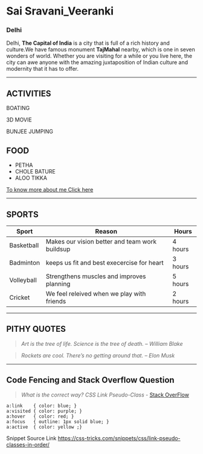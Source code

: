 # Sai Sravani_Veeranki
### Delhi

Delhi, **The Capital of India** is a city that is full of a rich history and culture.We have famous monument **TajMahal** nearby, which is one in seven wonders of world. Whether you are visiting for a while or you live here, the city can awe anyone with the amazing juxtaposition of Indian culture and modernity that it has to offer.

----------------
## ACTIVITIES
BOATING

3D MOVIE

BUNJEE JUMPING

## FOOD 
- PETHA 
- CHOLE BATURE
- ALOO TIKKA

[To know more about me Click here](MyStats.md)

----------------

## SPORTS

| Sport         | Reason                                          |  Hours       |
|---------------|-------------------------------------------------|--------------|
| Basketball    | Makes our vision better and team work buildsup  | 4 hours      |
| Badminton     | keeps us fit and best execercise for heart      | 3 hours      |
| Volleyball    | Strengthens muscles and improves planning       | 5 hours      |
| Cricket       | We feel releived when we play with friends      | 2 hours      |

----------------
## PITHY QUOTES

> *Art is the tree of life. Science is the tree of death.* – *William Blake*

> *Rockets are cool. There’s no getting around that.* – *Elon Musk*
-----
##  Code Fencing and Stack Overflow Question

>*What is the correct way? CSS Link Pseudo-Class* - [Stack OverFlow](https://stackoverflow.com/questions/8159656/what-is-the-correct-way-css-link-pseudo-class)

```
a:link    { color: blue; }
a:visited { color: purple; }
a:hover   { color: red; }
a:focus   { outline: 1px solid blue; }
a:active  { color: yellow ;}

```
Snippet Source Link <https://css-tricks.com/snippets/css/link-pseudo-classes-in-order/>



